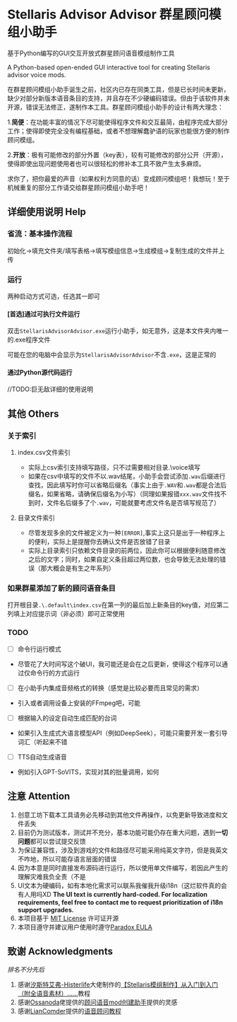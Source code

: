 # Stellaris Advisor Advisor 群星顾问模组小助手

基于Python编写的GUI交互开放式群星顾问语音模组制作工具

A Python-based open-ended GUI interactive tool for creating Stellaris advisor voice mods.

在群星顾问模组小助手诞生之前，社区内已存在同类工具，但是已长时间未更新，缺少对部分新版本语音条目的支持，并且存在不少硬编码错误。但由于该软件并未开源，错误无法修正，遂制作本工具。群星顾问模组小助手的设计有两大理念：

1.**简便**：在功能丰富的情况下尽可能使得程序文件和交互最简，由程序完成大部分工作；使得即使完全没有编程基础，或者不想理解蠢驴语的玩家也能很方便的制作顾问模组。

2.**开放**：极有可能修改的部分外置（key表），较有可能修改的部分公开（开源），使得即使出现问题使用者也可以很轻松的修补本工具不致产生太多麻烦。

求你了，把你最爱的声音（如果权利方同意的话）变成顾问模组吧！我想玩！至于机械重复的部分工作请交给群星顾问模组小助手吧！

## 详细使用说明 Help

### 省流：基本操作流程

初始化->填充文件夹/填写表格->填写模组信息->生成模组->复制生成的文件并上传

### 运行

两种启动方式可选，任选其一即可

#### [首选]通过可执行文件运行

双击`StellarisAdvisorAdvisor.exe`运行小助手，如无意外，这是本文件夹内唯一的.exe程序文件

可能在您的电脑中会显示为`StellarisAdvisorAdvisor`不含`.exe`，这是正常的

#### 通过Python源代码运行

//TODO:巨无敌详细的使用说明

## 其他 Others

### 关于索引

1. index.csv文件索引

   - 实际上csv索引支持填写路径，只不过需要相对目录.\voice填写
   - 如果在csv中填写的文件不以.wav结尾，小助手会尝试添加`.wav`后缀进行查找，因此填写时你可以省略后缀名（事实上由于`.WAV`和`.wav`都是合法后缀名，如果省略，请确保后缀名为小写）（同理如果报错`xxx.wav`文件找不到时，文件名后缀多了个`.wav`，可能就要考虑文件名是否填写规范了）
2. 目录文件索引
   - 尽管发现多余的文件被定义为一种`[ERROR]`,事实上这只是出于一种程序上的便利，实际上是提醒你去确认文件是否放错了目录
   - 实际上目录索引只依赖文件目录的前两位，因此你可以根据便利随意修改之后的文字；同时，如果自定义条目超过两位数，也会导致无法处理的错误（那大概会是有生之年系列）

### **如果群星添加了新的顾问语音条目**

打开根目录`.\.default\index.csv`在第一列的最后加上新条目的key值，对应第二列填上对应提示词（非必须）即可正常使用

### TODO

- [ ] 命令行运行模式   
- 尽管花了大时间写这个破UI，我可能还是会在之后更新，使得这个程序可以通过仅命令行的方式运行
- [ ] 在小助手内集成音频格式的转换（感觉是比较必要而且常见的需求）
- 引入或者调用设备上安装的FFmpeg吧，可能
- [ ] 根据输入的设定自动生成匹配的台词
- 如果引入生成式大语言模型API（例如DeepSeek），可能只需要开发一套引导词汇（听起来不错
- [ ] TTS自动生成语音
- 例如引入GPT-SoVITS，实现对其的批量调用，如何

## 注意 Attention

1. 创意工坊下载本工具请务必先移动到其他文件再操作，以免更新导致进度和文件丢失
2. 目前仍为测试版本，测试并不充分，基本功能可能仍存在重大问题，遇到**一切问题**都可以尝试提交反馈
3. 为保证兼容性，涉及到游戏的文件和路径尽可能采用纯英文字符，但是我英文不咋地，所以可能存语言层面的错误
4. 因为本意是同时直接发布源码进行运行，所以使用单文件编写，若因此产生的理解灾难我负全责（不是
5. UI文本为硬编码，如有本地化需求可以联系我催我升级i18n（这烂软件真的会有人用吗XD **The UI text is currently hard-coded. For localization requirements, feel free to contact me to request prioritization of i18n support upgrades.**
6. 本项目基于 [MIT License](./LICENSE) 许可证开源
7. 本项目遵守并建议用户使用时遵守[Paradox EULA](https://legal.paradoxplaza.com/eula)

## 致谢 Acknowledgments

*排名不分先后*

1. 感谢[汐斯特艾弗-Histerlife](https://space.bilibili.com/274423248)大佬制作的[【Stellaris模组制作】从入门到入门（附全语音素材）……](https://www.bilibili.com/opus/1019287282293669904)教程
2. 感谢[Ossanoda](https://steamcommunity.com/id/Ossanoda)佬提供的[顾问语音mod创建助手](https://steamcommunity.com/sharedfiles/filedetails/?id=2210919407)提供的灵感
3. 感谢[LianComder](https://space.bilibili.com/1781079400)提供的[语音顾问教程](https://www.bilibili.com/video/BV1XW4y1C7ZV)

